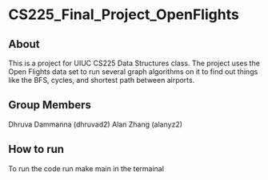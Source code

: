 # CS225_Final_Project_OpenFlights

## About
This is a project for UIUC CS225 Data Structures class. 
The project uses the Open Flights data set to run several graph algorithms on it to find out things like the BFS, cycles, and shortest path between airports.


## Group Members
Dhruva Dammanna (dhruvad2)
Alan Zhang (alanyz2)

## How to run
To run the code run make main in the termainal

